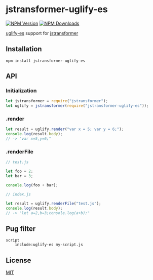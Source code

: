 # jstransformer-uglify-es
[![NPM Version][npm-image]][npm-url]
[![NPM Downloads][downloads-image]][downloads-url]

[uglify-es][uglify-es-url] support for [jstransformer][jstransformer-url]

## Installation

    npm install jstransformer-uglify-es

## API

### Initialization
```js
let jstransformer = require("jstransformer");
let uglify = jstransformer(require("jstransformer-uglify-es"));
```
### .render
```js
let result = uglify.render("var x = 5; var y = 6;");
console.log(result.body);
// -> "var x=5,y=6;"
```
### .renderFile
```js
// test.js

let foo = 2;
let bar = 3;

console.log(foo + bar);
```
```js
// index.js

let result = uglify.renderFile("test.js");
console.log(result.body);
// -> "let a=2,b=3;console.log(a+b);"
```

## Pug filter

```
script
    include:uglify-es my-script.js
```

## License

[MIT][mit-url]

[uglify-es-url]: https://www.npmjs.com/package/uglify-es
[jstransformer-url]: https://www.npmjs.com/package/jstransformer
[mit-url]: https://github.com/kerrytazi/jstransformer-uglify-es/blob/master/LICENSE.md
[npm-image]: https://img.shields.io/npm/v/jstransformer-uglify-es.svg
[npm-url]: https://npmjs.org/package/jstransformer-uglify-es
[downloads-image]: https://img.shields.io/npm/dm/jstransformer-uglify-es.svg
[downloads-url]: https://npmjs.org/package/jstransformer-uglify-es
